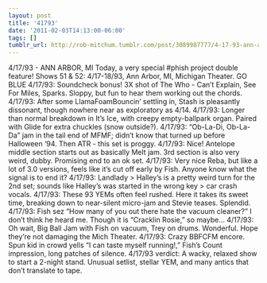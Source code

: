```yaml
---
layout: post
title: '41793'
date: '2011-02-03T14:13:00-06:00'
tags: []
tumblr_url: http://rob-mitchum.tumblr.com/post/3089987777/4-17-93-ann-arbor-mi-today-a-very-special
---
```


4/17/93 - ANN ARBOR, MI
Today, a very special #phish project double feature! Shows 51 & 52: 4/17-18/93, Ann Arbor, MI, Michigan Theater. GO BLUE
4/17/93: Soundcheck bonus! 3X shot of The Who - Can’t Explain, See For Miles, Sparks. Sloppy, but fun to hear them working out the chords.
4/17/93: After some LlamaFoamBouncin’ settling in, Stash is pleasantly dissonant, though nowhere near as exploratory as 4/14.
4/17/93: Longer than normal breakdown in It’s Ice, with creepy empty-ballpark organ. Paired with Glide for extra chuckles (snow outside?).
4/17/93: “Ob-La-Di, Ob-La-Da” jam in the tail end of MFMF; didn’t know that turned up before Halloween ‘94. Then ATR - this set is proggy.
4/17/93: Nice! Antelope middle section starts out as basically Melt jam. 3rd section is also very weird, dubby. Promising end to an ok set.
4/17/93: Very nice Reba, but like a lot of 3.0 versions, feels like it’s cut off early by Fish. Anyone know what the signal is to end it?
4/17/93: Landlady > Halley’s is a pretty weird turn for the 2nd set; sounds like Halley’s was started in the wrong key > car crash vocals.
4/17/93: These 93 YEMs often feel rushed. Here it takes its sweet time, breaking down to near-silent micro-jam and Stevie teases. Splendid.
4/17/93: Fish sez “How many of you out there hate the vacuum cleaner?” I don’t think he heard me. Though it is “Cracklin Rosie,” so maybe…
4/17/93: Oh wait, Big Ball Jam with Fish on vacuum, Trey on drums. Wonderful. Hope they’re not damaging the Mich Theater.
4/17/93: Crazy BBFCFM encore. Spun kid in crowd yells “I can taste myself running!,” Fish’s Count impression, long patches of silence.
4/17/93 verdict: A wacky, relaxed show to start a 2-night stand. Unusual setlist, stellar YEM, and many antics that don’t translate to tape.
